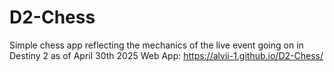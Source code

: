 # D2-Chess

Simple chess app reflecting the mechanics of the live event going on in Destiny 2 as of April 30th 2025
Web App: https://alvii-1.github.io/D2-Chess/
